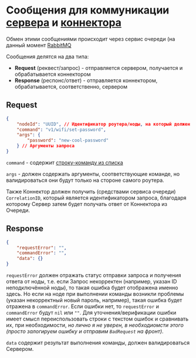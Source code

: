 # Сообщения для коммуникации [сервера](../../units/server.md) и [коннектора](../../units/connector.md)

Обмен этими сообщениями происходит через сервис очереди (на данный момент [RabbitMQ](../units/rabbitmq.md)

Сообщения делятся на два типа:

- **Request** (реквест/запрос) - отправляется сервером, получается и обрабатывается коннектором
- **Response** (респонс/ответ) - отправляется коннектором, обрабатывается, соответственно, сервером

## Request

```json
{
    "nodeId": "UUID", // Идентификатор роутера/ноды, на который должен быть отправлен запрос
    "command": "v1/wifi/set-password",
    "args": {
        "password": "new-cool-password"
    } // Аргументы запроса
}
```

`command` - содержит [строку-команду из списка](../ipc/commands.md)

`args` - должен содержать аргументы, соответствующие команде, но валидироваться они будут только на стороне самого роутера.

Также Коннектор должен получить (средствами сервиса очереди) `CorrelationID`, который является идентификатором запроса, благодаря которому Сервер затем будет получать ответ от Коннектора из Очереди.

## Response

```json
{
    "requestError": "",
    "commandError": "",
    "data": {}
}
```

`requestError` должен отражать статус отправки запроса и получения ответа от ноды, т.е. если Запрос некорректен (например, указан ID неподключённой ноды), то такая ошибка будет отображена именно здесь. Но если на ноде при выполнении команды возникли проблемы (указан некорректный новый пароль, например), такая ошибка будет отражена в `commandError`.
Если ошибки нет, то `requestError` и `commandError` будут `nil` или `""`. Для уточнения/верификации ошибки имеет смысл переиспользовать строки с текстом ошибок и сравнивать их, при необходимости, _но лично я не уверен, в необходиомсти этого (просто залогируем ошибку и отправим `BadRequest` на фронт)_.

`data` содержит результат выполнения команды, должен валидироваться Сервером.
